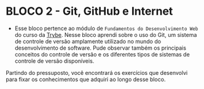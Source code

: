 # BLOCO 2 - Git, GitHub e Internet

- Esse bloco pertence ao módulo de `Fundamentos do Desenvolvimento Web` do curso da [Trybe](https://www.betrybe.com/). Nesse bloco aprendi sobre o uso do Git, um sistema de controle de versão amplamente utilizado no mundo do desenvolvimento de software.
Pude observar também os principais conceitos do controle de versão e os diferentes tipos de sistemas de controle de versão disponíveis.

Partindo do pressuposto, você encontrará os exercí­cios que desenvolvi para fixar os conhecimentos que adquiri ao longo desse bloco.
